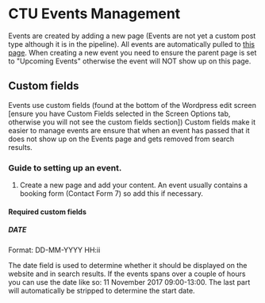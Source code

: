 # CTU Events Management

Events are created by adding a new page (Events are not yet a custom post type although it is in the pipeline). All events are automatically pulled to [this page](https://ctutraining.ac.za/upcoming-events/).
When creating a new event you need to ensure the parent page is set to "Upcoming Events" otherwise the event will NOT show up on this page.

## Custom fields

Events use custom fields (found at the bottom of the Wordpress edit screen [ensure you have Custom Fields selected in the Screen Options tab, otherwise you will not see the custom fields section])
Custom fields make it easier to manage events are ensure that when an event has passed that it does not show up on the Events page and gets removed from search results.

### Guide to setting up an event.

1. Create a new page and add your content. An event usually contains a booking form (Contact Form 7) so add this if necessary.

#### Required custom fields

##### DATE

Format: DD-MM-YYYY HH:ii

The date field is used to determine whether it should be displayed on the website and in search results.
If the events spans over a couple of hours you can use the date like so: 11 November 2017 09:00-13:00. The last part will automatically be stripped to determine the start date.
